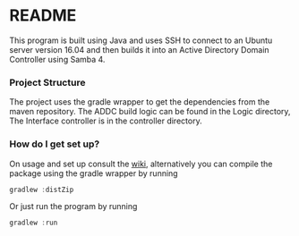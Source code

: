 # README 
This program is built using Java and uses SSH to connect to an Ubuntu server version 16.04 and then builds it into an Active Directory Domain Controller using Samba 4.

### Project Structure
The project uses the gradle wrapper to get the dependencies from the maven repository. 
The ADDC build logic can be found in the Logic directory,
The Interface controller is in the controller directory.


### How do I get set up?
On usage and set up consult the [wiki](../../wiki/Home), alternatively you can compile the package using the gradle wrapper by running 
```gradle
gradlew :distZip
```
Or just run the program by running 
```gradle
gradlew :run
```
